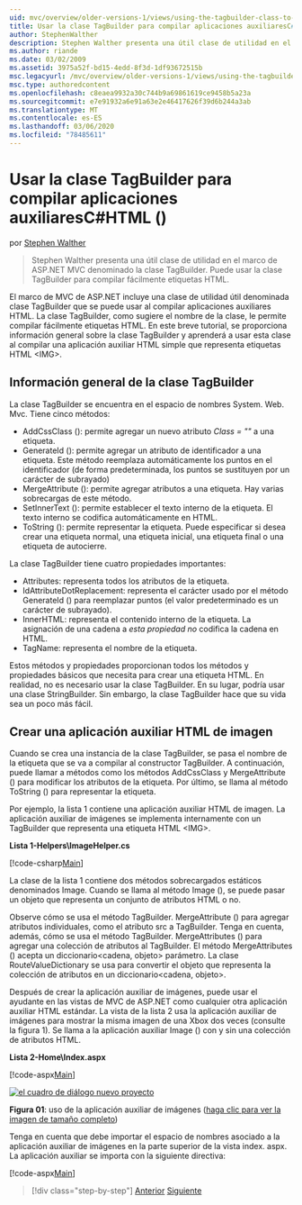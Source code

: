 ```yaml
---
uid: mvc/overview/older-versions-1/views/using-the-tagbuilder-class-to-build-html-helpers-cs
title: Usar la clase TagBuilder para compilar aplicaciones auxiliaresC#HTML () | Microsoft Docs
author: StephenWalther
description: Stephen Walther presenta una útil clase de utilidad en el marco de ASP.NET MVC denominado la clase TagBuilder. Puede usar la clase TagBuilder con facilidad...
ms.author: riande
ms.date: 03/02/2009
ms.assetid: 3975a52f-bd15-4edd-8f3d-1df93672515b
msc.legacyurl: /mvc/overview/older-versions-1/views/using-the-tagbuilder-class-to-build-html-helpers-cs
msc.type: authoredcontent
ms.openlocfilehash: c8eaea9932a30c744b9a69861619ce9458b5a23a
ms.sourcegitcommit: e7e91932a6e91a63e2e46417626f39d6b244a3ab
ms.translationtype: MT
ms.contentlocale: es-ES
ms.lasthandoff: 03/06/2020
ms.locfileid: "78485611"
---
```

# <a name="using-the-tagbuilder-class-to-build-html-helpers-c"></a>Usar la clase TagBuilder para compilar aplicaciones auxiliaresC#HTML ()

por [Stephen Walther](https://github.com/StephenWalther)

> Stephen Walther presenta una útil clase de utilidad en el marco de ASP.NET MVC denominado la clase TagBuilder. Puede usar la clase TagBuilder para compilar fácilmente etiquetas HTML.

El marco de MVC de ASP.NET incluye una clase de utilidad útil denominada clase TagBuilder que se puede usar al compilar aplicaciones auxiliares HTML. La clase TagBuilder, como sugiere el nombre de la clase, le permite compilar fácilmente etiquetas HTML. En este breve tutorial, se proporciona información general sobre la clase TagBuilder y aprenderá a usar esta clase al compilar una aplicación auxiliar HTML simple que representa etiquetas HTML &lt;IMG&gt;.

## <a name="overview-of-the-tagbuilder-class"></a>Información general de la clase TagBuilder

La clase TagBuilder se encuentra en el espacio de nombres System. Web. Mvc. Tiene cinco métodos:

- AddCssClass (): permite agregar un nuevo atributo *Class = ""* a una etiqueta.
- GenerateId (): permite agregar un atributo de identificador a una etiqueta. Este método reemplaza automáticamente los puntos en el identificador (de forma predeterminada, los puntos se sustituyen por un carácter de subrayado)
- MergeAttribute (): permite agregar atributos a una etiqueta. Hay varias sobrecargas de este método.
- SetInnerText (): permite establecer el texto interno de la etiqueta. El texto interno se codifica automáticamente en HTML.
- ToString (): permite representar la etiqueta. Puede especificar si desea crear una etiqueta normal, una etiqueta inicial, una etiqueta final o una etiqueta de autocierre.

La clase TagBuilder tiene cuatro propiedades importantes:

- Attributes: representa todos los atributos de la etiqueta.
- IdAttributeDotReplacement: representa el carácter usado por el método GenerateId () para reemplazar puntos (el valor predeterminado es un carácter de subrayado).
- InnerHTML: representa el contenido interno de la etiqueta. La asignación de una cadena a *esta propiedad no* codifica la cadena en HTML.
- TagName: representa el nombre de la etiqueta.

Estos métodos y propiedades proporcionan todos los métodos y propiedades básicos que necesita para crear una etiqueta HTML. En realidad, no es necesario usar la clase TagBuilder. En su lugar, podría usar una clase StringBuilder. Sin embargo, la clase TagBuilder hace que su vida sea un poco más fácil.

## <a name="creating-an-image-html-helper"></a>Crear una aplicación auxiliar HTML de imagen

Cuando se crea una instancia de la clase TagBuilder, se pasa el nombre de la etiqueta que se va a compilar al constructor TagBuilder. A continuación, puede llamar a métodos como los métodos AddCssClass y MergeAttribute () para modificar los atributos de la etiqueta. Por último, se llama al método ToString () para representar la etiqueta.

Por ejemplo, la lista 1 contiene una aplicación auxiliar HTML de imagen. La aplicación auxiliar de imágenes se implementa internamente con un TagBuilder que representa una etiqueta HTML &lt;IMG&gt;.

**Lista 1-Helpers\ImageHelper.cs**

[!code-csharp[Main](using-the-tagbuilder-class-to-build-html-helpers-cs/samples/sample1.cs)]

La clase de la lista 1 contiene dos métodos sobrecargados estáticos denominados Image. Cuando se llama al método Image (), se puede pasar un objeto que representa un conjunto de atributos HTML o no.

Observe cómo se usa el método TagBuilder. MergeAttribute () para agregar atributos individuales, como el atributo src a TagBuilder. Tenga en cuenta, además, cómo se usa el método TagBuilder. MergeAttributes () para agregar una colección de atributos al TagBuilder. El método MergeAttributes () acepta un diccionario&lt;cadena, objeto&gt; parámetro. La clase RouteValueDictionary se usa para convertir el objeto que representa la colección de atributos en un diccionario&lt;cadena, objeto&gt;.

Después de crear la aplicación auxiliar de imágenes, puede usar el ayudante en las vistas de MVC de ASP.NET como cualquier otra aplicación auxiliar HTML estándar. La vista de la lista 2 usa la aplicación auxiliar de imágenes para mostrar la misma imagen de una Xbox dos veces (consulte la figura 1). Se llama a la aplicación auxiliar Image () con y sin una colección de atributos HTML.

**Lista 2-Home\Index.aspx**

[!code-aspx[Main](using-the-tagbuilder-class-to-build-html-helpers-cs/samples/sample2.aspx)]

[![el cuadro de diálogo nuevo proyecto](using-the-tagbuilder-class-to-build-html-helpers-cs/_static/image1.jpg)](using-the-tagbuilder-class-to-build-html-helpers-cs/_static/image1.png)

**Figura 01**: uso de la aplicación auxiliar de imágenes ([haga clic para ver la imagen de tamaño completo](using-the-tagbuilder-class-to-build-html-helpers-cs/_static/image2.png))

Tenga en cuenta que debe importar el espacio de nombres asociado a la aplicación auxiliar de imágenes en la parte superior de la vista index. aspx. La aplicación auxiliar se importa con la siguiente directiva:

[!code-aspx[Main](using-the-tagbuilder-class-to-build-html-helpers-cs/samples/sample3.aspx)]

> [!div class="step-by-step"]
> [Anterior](creating-custom-html-helpers-cs.md)
> [Siguiente](creating-page-layouts-with-view-master-pages-cs.md)
